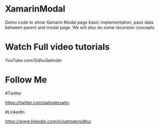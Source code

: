 # XamarinModal
Demo code to show Xamarin Modal page basic implementation, pass data between parent and modal page. We will also do some recursion concepts

# Watch Full video tutorials 
YouTube.com/SidhuSatinder


# Follow Me
#Twitter

https://twitter.com/satindersatty

#LinkedIn

https://www.linkedin.com/in/satindersidhu/



